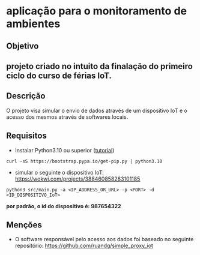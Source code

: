 # aplicação para o monitoramento de ambientes

## Objetivo
projeto criado no intuito da finalação do primeiro ciclo do curso de férias IoT.
----

## Descrição
O projeto visa simular o envio de dados através de um dispositivo IoT e o acesso dos mesmos através de softwares locais.


## Requisitos

* Instalar Python3.10 ou superior ([tutorial](https://computingforgeeks.com/how-to-install-python-on-ubuntu-linux-system/))
```
curl -sS https://bootstrap.pypa.io/get-pip.py | python3.10
```

* simular o seguinte o dispositivo IoT:  https://wokwi.com/projects/388460858283101185

```
python3 src/main.py -a <IP_ADDRESS_OR_URL> -p <PORT> -d <ID_DISPOSITIVO_IoT>
```
**por padrão, o id do dispositivo é: 987654322**

## Menções
- O software responsável pelo acesso aos dados foi baseado no seguinte repositório: https://github.com/ruandg/simple_proxy_iot
